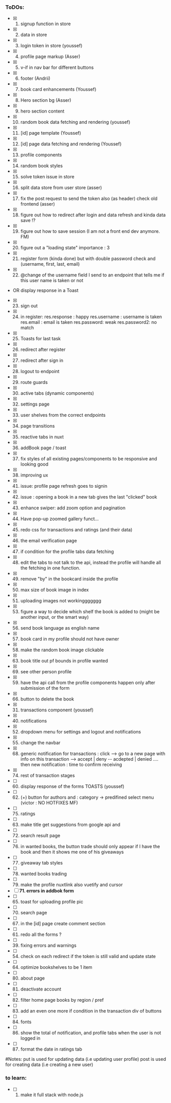 ### ToDOs: 
- [x] 1. signup function in store 
- [x] 2. data in store
- [x] 3. login token in store (youssef)
- [x] 4. profile page markup (Asser)
- [x] 5. v-if in nav bar for different buttons
- [x] 6. footer (Andrii)
- [x] 7. book card enhancements (Youssef)
- [x] 8. Hero section bg (Asser)
- [x] 9. hero section content 
- [x] 10. random book data fetching and rendering (youssef)
- [x] 11. [id] page template (Youssef)
- [x] 12. [id] page data fetching and rendering (Youssef)
- [x] 13. profile components
- [x] 14. random book styles
- [x] 15. solve token issue in store
- [x] 16. split data store from user store (asser)
- [x] 17. fix the post request to send the token also (as header) check old frontend (asser)
- [x] 18. figure out how to redirect after login and data refresh and kinda data save !?
- [x] 19. figure out how to save session (I am not a front end dev anymore. FM)
- [x] 20. figure out a "loading state" importance : 3
- [x] 21. register form (kinda done) but with double password check and (username, first, last, email)
- [x] 22. @change of the username field I send to an endpoint that tells me if this user name is taken or not 
- OR display response in a Toast
- [x] 23. sign out
- [x] 24. in register: res.response : happy 
                       res.username : username is taken
                          res.email : email is taken
                          res.password: weak 
                          res.password2: no match
- [x] 25. Toasts for last task
- [x] 26. redirect after register
- [x] 27. redirect after sign in
- [x] 28. logout to endpoint 
- [x] 29. route guards 
- [x] 30. active tabs (dynamic components)
- [x] 32. settings page 
- [x] 33. user shelves from the correct endpoints 
- [x] 34. page transitions 
- [x] 35. reactive tabs in nuxt 
- [x] 36. addBook page / toast
- [x] 37. fix styles of all existing pages/components to be responsive and looking good
- [x] 38. improving ux 
- [x] 41. issue: profile page refresh goes to signin
- [x] 42. issue : opening a book in a new tab gives the last "clicked" book
- [x] 43. enhance swiper: add zoom option and pagination
- [x] 44. Have pop-up zoomed gallery funct...
- [x] 45. redo css for transactions and ratings (and their data)
- [x] 46. the email verification page 
- [x] 47. if condition for the profile tabs data fetching
- [x] 48. edit the tabs to not talk to the api, instead the profile will handle all the fetching in one function.
- [x] 49. remove "by" in the bookcard inside the profile 
- [x] 50. max size of book image in index
- [x] 51. uploading images not workinggggggg
- [x] 53. figure a way to decide which shelf the book is added to (might be another input, or the smart way)
- [x] 56. send book language as english name 
- [x] 57. book card in my profile should not have owner 
- [x] 58. make the random book image clickable
- [x] 63. book title out pf bounds in profile wanted 
- [x] 69. see other person profile 
- [x] 59. have the api call from the profile components happen only after submission of the form 
- [x] 66. button to delete the book
- [x] 31. transactions component (youssef)
- [x] 40. notifications
- [x] 52. dropdown menu for settings and logout and notifications
- [x] 55. change the navbar 
- [x] 68. generic notification for transactions : click --> go to a new page with info on this transaction --> accept | deny -- acdepted | denied .... then new notification : time to confirm receiving
- [x] 74. rest of transaction stages 
- [ ] 60. display response of the forms TOASTS (youssef)
- [ ] 62. (+) button for authors and : category -> predifined select menu (victor : NO HOTFIXES MF)
- [ ] 75. ratings
- [ ] 63. make title get suggestions from google api and 
- [ ] 72. search result page
- [ ] 76. in wanted books, the button trade should only appear if I have the book and then it shows me one of his giveaways
- [ ] 77. giveaway tab styles
- [ ] 78. wanted books trading
- [ ] 79. make the profile nuxtlink also vuetify and cursor 
- [ ] **71. errors in addbok form**
- [ ] 65. toast for uploading profile pic 
- [ ] 70. search page  
- [ ] 67. in the [id] page create comment section
- [ ] 61. redo all the forms ?
- [ ] 39. fixing errors and warnings 
- [ ] 54. check on each redirect if the token is still valid and update state 
- [ ] 64. optimize bookshelves to be 1 item
- [ ] 80. about page
- [ ] 81. deactivate account
- [ ] 82. filter home page books by region / pref
- [ ] 83. add an even one more if condition in the transaction div of buttons
- [ ] 84. fonts 
- [ ] 86. show the total of notification, and profile tabs when the user is not logged in
- [ ] 87. format the date in ratings tab




#Notes: 
put is used for updating data (i.e updating user profile)
post is used for creating data (i.e creating a new user)


### to learn: 
- [ ] 1. make it full stack with node.js 